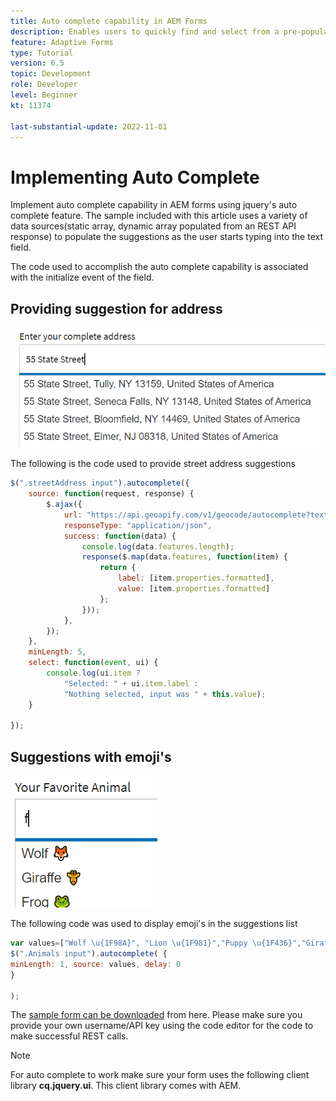```yaml
---
title: Auto complete capability in AEM Forms
description: Enables users to quickly find and select from a pre-populated list of values as they type, leveraging searching and filtering.
feature: Adaptive Forms
type: Tutorial
version: 6.5
topic: Development
role: Developer
level: Beginner
kt: 11374

last-substantial-update: 2022-11-01
---
```

# Implementing Auto Complete

Implement auto complete capability in AEM forms using jquery's auto complete feature.
The sample included with this article uses a variety of data sources(static array, dynamic array populated from an REST API response) to populate the suggestions as the user starts typing into the text field.

The code used to accomplish the auto complete capability is associated with the initialize event of the field.

## Providing suggestion for address

![country-suggestions](assets/auto-complete2.png)



The following is the code used to provide street address suggestions

```javascript
$(".streetAddress input").autocomplete({
    source: function(request, response) {
        $.ajax({
            url: "https://api.geoapify.com/v1/geocode/autocomplete?text=" + request.term + "&apiKey=Your API Key", //please get your own API key with geoapify.com
            responseType: "application/json",
            success: function(data) {
                console.log(data.features.length);
                response($.map(data.features, function(item) {
                    return {
                        label: [item.properties.formatted],
                        value: [item.properties.formatted]
                    };
                }));
            },
        });
    },
    minLength: 5,
    select: function(event, ui) {
        console.log(ui.item ?
            "Selected: " + ui.item.label :
            "Nothing selected, input was " + this.value);
    }

});
```





## Suggestions with emoji's

![country-suggestions](assets/auto-complete3.png)

The following code was used to display emoji's in the suggestions list

``` javascript
var values=["Wolf \u{1F98A}", "Lion \u{1F981}","Puppy \u{1F436}","Giraffe \u{1F992}","Frog \u{1F438}"];
$(".Animals input").autocomplete( {
minLength: 1, source: values, delay: 0
}

);

```

The [sample form can be downloaded](assets/auto-complete-form.zip) from here. Please make sure you provide your own username/API key  using the code editor for the code to make successful REST calls.

>[!NOTE]
>
> For auto complete to work make sure your form uses the following client library **cq.jquery.ui**. This client library comes with AEM.
